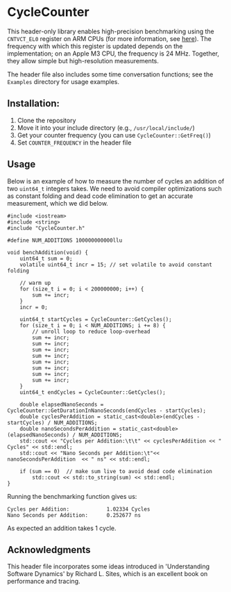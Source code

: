 # CycleCounter
This header-only library enables high-precision benchmarking using the `CNTVCT_EL0` register on ARM CPUs (for more information, see [here](https://developer.arm.com/documentation/ddi0601/2024-06/AArch64-Registers/CNTVCT-EL0--Counter-timer-Virtual-Count-Register)). The frequency with which this register is updated depends on the implementation; on an Apple M3 CPU, the frequency is 24 MHz. Together, they allow simple but high-resolution measurements. 

The header file also includes some time conversation functions; see the `Examples` directory for usage examples.

## Installation:
1. Clone the repository
2. Move it into your include directory (e.g., `/usr/local/include/`)
3. Get your counter frequency (you can use `CycleCounter::GetFreq()`)
4. Set `COUNTER_FREQUENCY` in the header file

## Usage
Below is an example of how to measure the number of cycles an addition of two `uint64_t` integers takes. We need to avoid compiler optimizations such as constant folding and dead code elimination to get an accurate measurement, which we did below.

```CXX
#include <iostream>
#include <string>
#include "CycleCounter.h"

#define NUM_ADDITIONS 100000000000llu

void benchAddition(void) {
    uint64_t sum = 0;
    volatile uint64_t incr = 15; // set volatile to avoid constant folding

    // warm up
    for (size_t i = 0; i < 200000000; i++) {
        sum += incr; 
    }
    incr = 0;

    uint64_t startCycles = CycleCounter::GetCycles();
    for (size_t i = 0; i < NUM_ADDITIONS; i += 8) {
        // unroll loop to reduce loop-overhead
        sum += incr;
        sum += incr;
        sum += incr;
        sum += incr;
        sum += incr;
        sum += incr;
        sum += incr;
        sum += incr;
    } 
    uint64_t endCycles = CycleCounter::GetCycles();

    double elapsedNanoSeconds = CycleCounter::GetDurationInNanoSeconds(endCycles - startCycles);
    double cyclesPerAddition = static_cast<double>(endCycles - startCycles) / NUM_ADDITIONS;
    double nanoSecondsPerAddition = static_cast<double>(elapsedNanoSeconds) / NUM_ADDITIONS; 
    std::cout << "Cycles per Addition:\t\t" << cyclesPerAddition << " Cycles" << std::endl;
    std::cout << "Nano Seconds per Addition:\t"<< nanoSecondsPerAddition  << " ns" << std::endl;

    if (sum == 0)  // make sum live to avoid dead code elimination
        std::cout << std::to_string(sum) << std::endl;
}
```

Running the benchmarking function gives us:
```
Cycles per Addition:            1.02334 Cycles
Nano Seconds per Addition:      0.252677 ns
```
As expected an addition takes 1 cycle. 

## Acknowledgments
This header file incorporates some ideas introduced in 'Understanding Software Dynamics' by Richard L. Sites, which is an excellent book on performance and tracing.